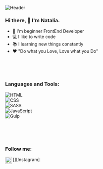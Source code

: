 ![Header](https://github.com/Dv-nn/Dv-nn/blob/main/assets/img.gif)


### Hi there, 👋 I'm Natalia.

- :high_brightness: I'm beginner FrontEnd Developer
- :computer: I like to write code
- :books: I learning new things constantly
- :hearts: "Do what you Love, Love what you Do"


<br>
<br>
<br>

### Languages and Tools:
![HTML](https://img.shields.io/badge/-HTML-BDC3C7?style=for-the-badge&logo=html5&logoColor=E74C3C)<br>
![CSS](https://img.shields.io/badge/-CSS-BDC3C7?style=for-the-badge&logo=css3&logoColor=3498DB)<br>
![SASS](https://img.shields.io/badge/-SASS-BDC3C7?style=for-the-badge&logo=sass&logoColor=A569BD)<br>
![JavaScript](https://img.shields.io/badge/-JavaScript-BDC3C7?style=for-the-badge&logo=javascript&logoColor=F39C12 )<br>
![Gulp](https://img.shields.io/badge/-Gulp-BDC3C7?style=for-the-badge&logo=gulp&logoColor=C0392B)<br>


<br>
<br>
<br>

### Follow me:

[<img align='left' alt='Dv-nn | Instagram' width='22px' src=''/>][Instagram]




